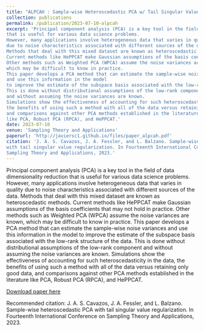 ```yaml
---
title: "ALPCAH : Sample-wise Heteroscedastic PCA w/ Tail Singular Value Regularization"
collection: publications
permalink: /publication/2023-07-10-alpcah
excerpt: 'Principal component analysis (PCA) is a key tool in the field of data dimensionality reduction
that is useful for various data science problems.
However, many applications involve heterogeneous data that varies in quality
due to noise characteristics associated with different sources of the data.
Methods that deal with this mixed dataset are known as heteroscedastic methods.
Current methods like HePPCAT make Gaussian assumptions of the basis coefficients that may not hold in practice.
Other methods such as Weighted PCA (WPCA) assume the noise variances are known,
which may be difficult to know in practice.
This paper develops a PCA method that can estimate the sample-wise noise variances
and use this information in the model
to improve the estimate of the subspace basis associated with the low-rank structure of the data.
This is done without distributional assumptions of the low-rank component
and without assuming the noise variances are known.
Simulations show the effectiveness of accounting for such heteroscedasticity in the data,
the benefits of using such a method with all of the data versus retaining only good data,
and comparisons against other PCA methods established in the literature
like PCA, Robust PCA (RPCA), and HePPCAT.'
date: 2023-07-10
venue: 'Sampling Theory and Applications'
paperurl: 'http://javiersc1.github.io/files/paper_alpcah.pdf'
citation: 'J. A. S. Cavazos, J. A. Fessler, and L. Balzano. Sample-wise heteroscedastic PCA
with tail singular value regularization. In Fourteenth International Conference on
Sampling Theory and Applications, 2023.'
---
```

Principal component analysis (PCA) is a key tool in the field of data dimensionality reduction
that is useful for various data science problems.
However, many applications involve heterogeneous data that varies in quality
due to noise characteristics associated with different sources of the data.
Methods that deal with this mixed dataset are known as heteroscedastic methods.
Current methods like HePPCAT make Gaussian assumptions of the basis coefficients that may not hold in practice.
Other methods such as Weighted PCA (WPCA) assume the noise variances are known,
which may be difficult to know in practice.
This paper develops a PCA method that can estimate the sample-wise noise variances
and use this information in the model
to improve the estimate of the subspace basis associated with the low-rank structure of the data.
This is done without distributional assumptions of the low-rank component
and without assuming the noise variances are known.
Simulations show the effectiveness of accounting for such heteroscedasticity in the data,
the benefits of using such a method with all of the data versus retaining only good data,
and comparisons against other PCA methods established in the literature
like PCA, Robust PCA (RPCA), and HePPCAT.

[Download paper here](http://javiersc.github.io/files/paper_alpcah.pdf)

Recommended citation:
J. A. S. Cavazos, J. A. Fessler, and L. Balzano. Sample-wise heteroscedastic PCA
with tail singular value regularization. In Fourteenth International Conference on
Sampling Theory and Applications, 2023.
